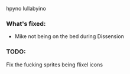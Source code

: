 hpyno lullabyino

### What's fixed:

* Mike not being on the bed during Dissension

### TODO:

Fix the fucking sprites being flixel icons
